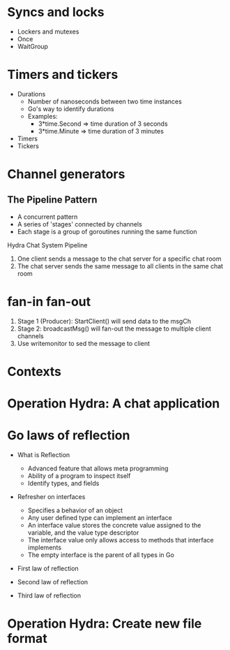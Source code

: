 # Syncs and locks
- Lockers and mutexes
- Once
- WaitGroup

# Timers and tickers
- Durations
    - Number of nanoseconds between two time instances
    - Go's way to identify durations
    - Examples:
        - 3*time.Second => time duration of 3 seconds
        - 3*time.Minute => time duration of 3 minutes
- Timers
- Tickers

# Channel generators

## The Pipeline Pattern
- A concurrent pattern
- A series of 'stages' connected by channels
- Each stage is a group of goroutines running the same function

Hydra Chat System Pipeline

1. One client sends a message to the chat server for a specific chat room
2. The chat server sends the same message to all clients in the same chat room


# fan-in fan-out

1. Stage 1 (Producer): StartClient() will send data to the msgCh
2. Stage 2: broadcastMsg() will fan-out the message to multiple client channels
3. Use writemonitor to sed the message to client

# Contexts



    
# Operation Hydra: A chat application




# Go laws of reflection

- What is Reflection
    - Advanced feature that allows meta programming
    - Ability of a program to inspect itself
    - Identify types, and fields

- Refresher on interfaces
    - Specifies a behavior of an object
    - Any user defined type can implement an interface
    - An interface value stores the concrete value assigned to the variable, and the value type descriptor
    - The interface value only allows access to methods that interface implements
    - The empty interface is the parent of all types in Go

- First law of reflection

- Second law of reflection

- Third law of reflection


# Operation Hydra: Create new file format


